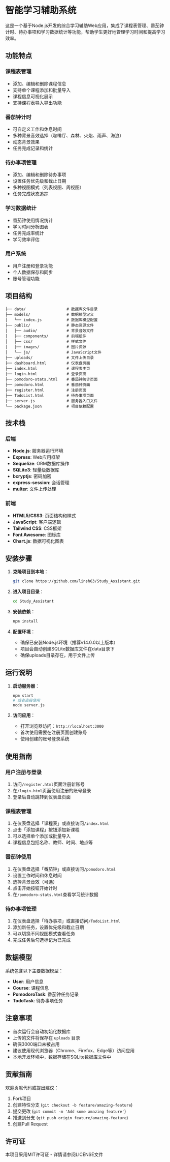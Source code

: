 # 智能学习辅助系统

这是一个基于Node.js开发的综合学习辅助Web应用，集成了课程表管理、番茄钟计时、待办事项和学习数据统计等功能，帮助学生更好地管理学习时间和提高学习效率。

## 功能特点

### 课程表管理
- 添加、编辑和删除课程信息
- 支持单个课程添加和批量导入
- 课程信息可视化展示
- 支持课程表导入导出功能

### 番茄钟计时
- 可自定义工作和休息时间
- 多种背景音效选择（咖啡厅、森林、火焰、雨声、海浪）
- 动态背景效果
- 任务完成记录和统计

### 待办事项管理
- 添加、编辑和删除待办事项
- 设置任务优先级和截止日期
- 多种视图模式（列表视图、周视图）
- 任务完成状态追踪

### 学习数据统计
- 番茄钟使用情况统计
- 学习时间分析图表
- 任务完成率统计
- 学习效率评估

### 用户系统
- 用户注册和登录功能
- 个人数据保存和同步
- 账号管理功能

## 项目结构

```
├── data/                  # 数据库文件目录
├── models/                # 数据模型定义
│   └── index.js           # 数据库模型配置
├── public/                # 静态资源文件
│   ├── audio/             # 背景音效文件
│   ├── components/        # 前端组件
│   ├── css/               # 样式文件
│   ├── images/            # 图片资源
│   └── js/                # JavaScript文件
├── uploads/               # 文件上传目录
├── dashboard.html         # 仪表盘页面
├── index.html             # 课程表主页
├── login.html             # 登录页面
├── pomodoro-stats.html    # 番茄钟统计页面
├── pomodoro.html          # 番茄钟页面
├── register.html          # 注册页面
├── TodoList.html          # 待办事项页面
├── server.js              # 服务器入口文件
└── package.json           # 项目依赖配置
```

## 技术栈

### 后端
- **Node.js**: 服务器运行环境
- **Express**: Web应用框架
- **Sequelize**: ORM数据库操作
- **SQLite3**: 轻量级数据库
- **bcryptjs**: 密码加密
- **express-session**: 会话管理
- **multer**: 文件上传处理

### 前端
- **HTML5/CSS3**: 页面结构和样式
- **JavaScript**: 客户端逻辑
- **Tailwind CSS**: CSS框架
- **Font Awesome**: 图标库
- **Chart.js**: 数据可视化图表

## 安装步骤

1. **克隆项目到本地**：
   ```bash
   git clone https://github.com/linsh63/Study_Assistant.git
   ```

2. **进入项目目录**：
   ```bash
   cd Study_Assistant
   ```

3. **安装依赖**：
   ```bash
   npm install
   ```

4. **配置环境**：
   - 确保已安装Node.js环境（推荐v14.0.0以上版本）
   - 项目会自动创建SQLite数据库文件在data目录下
   - 确保uploads目录存在，用于文件上传

## 运行说明

1. **启动服务器**：
   ```bash
   npm start
   # 或者直接使用
   node server.js
   ```

2. **访问应用**：
   - 打开浏览器访问：`http://localhost:3000`
   - 首次使用需要在注册页面创建账号
   - 使用创建的账号登录系统

## 使用指南

### 用户注册与登录
1. 访问`/register.html`页面注册新账号
2. 在`/login.html`页面使用注册的账号登录
3. 登录后自动跳转到仪表盘页面

### 课程表管理
1. 在仪表盘选择「课程表」或直接访问`/index.html`
2. 点击「添加课程」按钮添加新课程
3. 可以选择单个添加或批量导入
4. 课程信息包括名称、教师、时间、地点等

### 番茄钟使用
1. 在仪表盘选择「番茄钟」或直接访问`/pomodoro.html`
2. 设置工作时间和休息时间
3. 选择背景音效（可选）
4. 点击开始按钮开始计时
5. 在`/pomodoro-stats.html`查看学习统计数据

### 待办事项管理
1. 在仪表盘选择「待办事项」或直接访问`/TodoList.html`
2. 添加新任务，设置优先级和截止日期
3. 可以切换不同视图模式查看任务
4. 完成任务后勾选标记为已完成

## 数据模型

系统包含以下主要数据模型：

- **User**: 用户信息
- **Course**: 课程信息
- **PomodoroTask**: 番茄钟任务记录
- **TodoTask**: 待办事项任务

## 注意事项

- 首次运行会自动初始化数据库
- 上传的文件将保存在 `uploads` 目录
- 确保3000端口未被占用
- 建议使用现代浏览器（Chrome、Firefox、Edge等）访问应用
- 本地开发环境中，数据存储在SQLite数据库文件中

## 贡献指南

欢迎贡献代码或提出建议：

1. Fork项目
2. 创建特性分支 (`git checkout -b feature/amazing-feature`)
3. 提交更改 (`git commit -m 'Add some amazing feature'`)
4. 推送到分支 (`git push origin feature/amazing-feature`)
5. 创建Pull Request

## 许可证

本项目采用MIT许可证 - 详情请参阅LICENSE文件